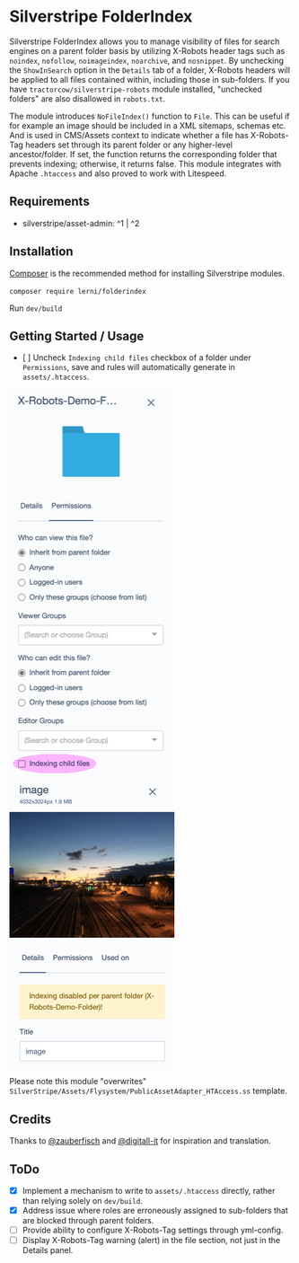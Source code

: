 # Silverstripe FolderIndex

Silverstripe FolderIndex allows you to manage visibility of files for search engines on a parent folder basis by utilizing X-Robots header tags such as `noindex`, `nofollow`, `noimageindex`, `noarchive`, and `nosnippet`. By unchecking the `ShowInSearch` option in the `Details` tab of a folder, X-Robots headers will be applied to all files contained within, including those in sub-folders. If you have `tractorcow/silverstripe-robots` module installed, "unchecked folders" are also disallowed in `robots.txt`.

The module introduces `NoFileIndex()` function to `File`. This can be useful if for example an image should be included in a XML sitemaps, schemas etc. And is used in CMS/Assets context to indicate whether a file has X-Robots-Tag headers set through its parent folder or any higher-level ancestor/folder. If set, the function returns the corresponding folder that prevents indexing; otherwise, it returns false. This module integrates with Apache `.htaccess` and also proved to work with Litespeed.

## Requirements
- silverstripe/asset-admin: ^1 | ^2

## Installation
[Composer](https://getcomposer.org/) is the recommended method for installing Silverstripe modules.

`composer require lerni/folderindex`

Run `dev/build`

## Getting Started / Usage
- [ ] Uncheck `Indexing child files` checkbox of a folder under `Permissions`, save and rules will automatically generate in `assets/.htaccess`.

![Folder 'ShowInSearch' Checkbox](docs/assets/folder.png?raw=true "Folder 'ShowInSearch' Checkbox")
![File X-Robots Notification](docs/assets/file.png?raw=true "File X-Robots Notification")

Please note this module "overwrites" `SilverStripe/Assets/Flysystem/PublicAssetAdapter_HTAccess.ss` template.

## Credits
Thanks to [@zauberfisch](https://github.com/zauberfisch/) and [@digitall-it](https://github.com/digitall-it/) for inspiration and translation.

## ToDo
- [x] Implement a mechanism to write to `assets/.htaccess` directly, rather than relying solely on `dev/build`.
- [x] Address issue where roles are erroneously assigned to sub-folders that are blocked through parent folders.
- [ ] Provide ability to configure X-Robots-Tag settings through yml-config.
- [ ] Display X-Robots-Tag warning (alert) in the file section, not just in the Details panel.
